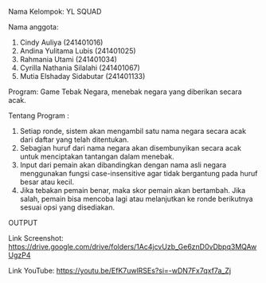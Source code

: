 
Nama Kelompok: YL SQUAD

Nama anggota:
1. Cindy Auliya                (241401016)
2. Andina Yulitama Lubis       (241401025)
3. Rahmania Utami              (241401034)
4. Cyrilla Nathania Silalahi   (241401067)
5. Mutia Elshaday Sidabutar    (241401133)

Program: Game Tebak Negara, menebak negara yang diberikan secara acak.

Tentang Program :
1. Setiap ronde, sistem akan mengambil satu nama negara secara acak dari daftar yang telah ditentukan.
2. Sebagian huruf dari nama negara akan disembunyikan secara acak untuk menciptakan tantangan dalam menebak.
3. Input dari pemain akan dibandingkan dengan nama asli negara menggunakan fungsi case-insensitive agar tidak bergantung pada huruf besar atau kecil.
4. Jika tebakan pemain benar, maka skor pemain akan bertambah. Jika salah, pemain bisa mencoba lagi atau melanjutkan ke ronde berikutnya sesuai opsi yang disediakan.

OUTPUT 

Link Screenshot: https://drive.google.com/drive/folders/1Ac4jcvUzb_Ge6znD0vDbpq3MQAwUgzP4

Link YouTube: https://youtu.be/EfK7uwlRSEs?si=-wDN7Fx7qxf7a_Zj
